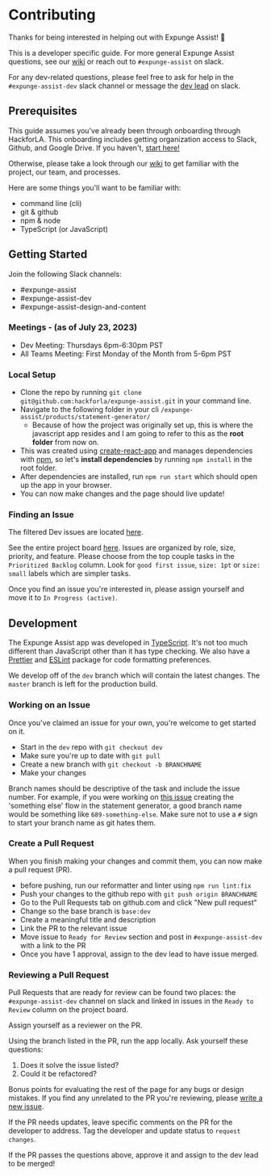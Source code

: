 # Contributing

Thanks for being interested in helping out with Expunge Assist! 🎉

This is a developer specific guide. For more general Expunge Assist questions, see our [wiki](https://github.com/hackforla/expunge-assist/wiki) or reach out to `#expunge-assist` on slack.

For any dev-related questions, please feel free to ask for help in the `#expunge-assist-dev` slack channel or message the [dev lead](https://github.com/hackforla/expunge-assist/wiki/The-Current-Team) on slack.

## Prerequisites

This guide assumes you've already been through onboarding through HackforLA. This onboarding includes getting organization access to Slack, Github, and Google Drive. If you haven't, [start here!](https://www.hackforla.org/getting-started)

Otherwise, please take a look through our [wiki](https://github.com/hackforla/expunge-assist/wiki) to get familiar with the project, our team, and processes.

Here are some things you'll want to be familiar with:

- command line (cli)
- git & github
- npm & node
- TypeScript (or JavaScript)

## Getting Started

Join the following Slack channels:

- #expunge-assist
- #expunge-assist-dev
- #expunge-assist-design-and-content

### Meetings - (as of July 23, 2023)

- Dev Meeting: Thursdays 6pm-6:30pm PST
- All Teams Meeting: First Monday of the Month from 5-6pm PST

### Local Setup

- Clone the repo by running `git clone git@github.com:hackforla/expunge-assist.git` in your command line.
- Navigate to the following folder in your cli `/expunge-assist/products/statement-generator/`
  - Because of how the project was originally set up, this is where the javascript app resides and I am going to refer to this as the **root folder** from now on.
- This was created using [create-react-app](https://create-react-app.dev/) and manages dependencies with [npm](https://www.npmjs.com/), so let's **install dependencies** by running `npm install` in the root folder.
- After dependencies are installed, run `npm run start` which should open up the app in your browser.
- You can now make changes and the page should live update!

### Finding an Issue

The filtered Dev issues are located [here](https://github.com/hackforla/expunge-assist/projects/1?card_filter_query=label%3A%22role%3A+development%22).

See the entire project board [here](https://github.com/hackforla/expunge-assist/projects/1). Issues are organized by role, size, priority, and feature. Please choose from the top couple tasks in the `Prioritized Backlog` column. Look for `good first issue`, `size: 1pt` or `size: small` labels which are simpler tasks.

Once you find an issue you're interested in, please assign yourself and move it to `In Progress (active)`.

## Development

The Expunge Assist app was developed in [TypeScript](https://www.typescriptlang.org/). It's not too much different than JavaScript other than it has type checking. We also have a [Prettier](https://prettier.io/) and [ESLint](https://eslint.org/) package for code formatting preferences.

We develop off of the `dev` branch which will contain the latest changes. The `master` branch is left for the production build.

### Working on an Issue

Once you've claimed an issue for your own, you're welcome to get started on it.

- Start in the `dev` repo with `git checkout dev`
- Make sure you're up to date with `git pull`
- Create a new branch with `git checkout -b BRANCHNAME`
- Make your changes

Branch names should be descriptive of the task and include the issue number. For example, if you were working on [this issue](https://github.com/hackforla/expunge-assist/issues/698) creating the 'something else' flow in the statement generator, a good branch name would be something like `689-something-else`. Make sure not to use a `#` sign to start your branch name as git hates them.

### Create a Pull Request

When you finish making your changes and commit them, you can now make a pull request (PR).

- before pushing, run our reformatter and linter using `npm run lint:fix`
- Push your changes to the github repo with `git push origin BRANCHNAME`
- Go to the Pull Requests tab on github.com and click "New pull request"
- Change so the base branch is `base:dev`
- Create a meaningful title and description
- Link the PR to the relevant issue
- Move issue to `Ready for Review` section and post in `#expunge-assist-dev` with a link to the PR
- Once you have 1 approval, assign to the dev lead to have issue merged.

### Reviewing a Pull Request

Pull Requests that are ready for review can be found two places: the `#expunge-assist-dev` channel on slack and linked in issues in the `Ready to Review` column on the project board.

Assign yourself as a reviewer on the PR.

Using the branch listed in the PR, run the app locally. Ask yourself these questions:

1. Does it solve the issue listed?
2. Could it be refactored?

Bonus points for evaluating the rest of the page for any bugs or design mistakes. If you find any unrelated to the PR you're reviewing, please [write a new issue](https://github.com/hackforla/expunge-assist/issues/new?assignees=&labels=&projects=&template=blank-issue.md&title=).

If the PR needs updates, leave specific comments on the PR for the developer to address. Tag the developer and update status to `request changes`.

If the PR passes the questions above, approve it and assign to the dev lead to be merged!

